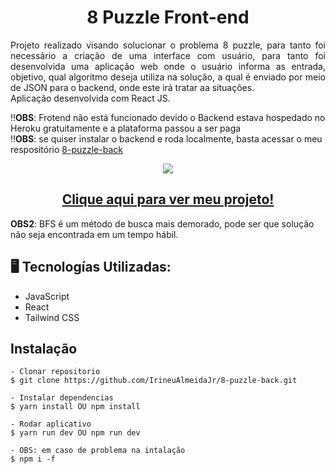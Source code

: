 <h1 align="center">8 Puzzle Front-end </h1>
<p align="justify">Projeto realizado visando solucionar o problema 8 puzzle, para tanto foi necessário a criação de uma interface com usuário, para tanto foi desenvolvida uma aplicação web onde o usuário informa as entrada, objetivo, qual algoritmo deseja utiliza na solução, a qual é enviado por meio de JSON para o backend, onde este irá tratar aa situações. </br>
Aplicação desenvolvida com React JS.
</p>

‼️**OBS**: Frotend não está funcionado devido o Backend estava hospedado no Heroku gratuitamente e a plataforma passou a ser paga </br>
‼️**OBS**: se quiser instalar o backend e roda localmente, basta acessar o meu respositório [8-puzzle-back](https://github.com/IrineuAlmeidaJr/8-puzzle-back)

<p align="center">
<img src="http://img.shields.io/static/v1?label=STATUS&message=%20CONCLUIDO&color=GREEN&style=for-the-badge"/>
</p>

<h2 align="center"><a href="https://8-puzzle-front.vercel.app">Clique aqui para ver meu projeto!</a></h2>
 <strong>OBS2</strong>: BFS é um método de busca mais demorado, pode ser que solução não seja encontrada em um tempo hábil. 


## 🖥️ Tecnologías Utilizadas:

- JavaScript </br>
- React </br>
- Tailwind CSS 
 
## Instalação

    - Clonar repositorio
    $ git clone https://github.com/IrineuAlmeidaJr/8-puzzle-back.git

    - Instalar dependencias
    $ yarn install OU npm install

    - Rodar aplicativo
    $ yarn run dev OU npm run dev
    
    - OBS: em caso de problema na intalação
    $ npm i -f

 

